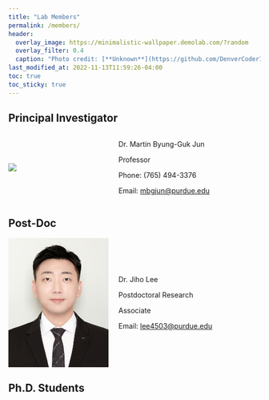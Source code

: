 ```yaml
---
title: "Lab Members"
permalink: /members/
header: 
  overlay_image: https://minimalistic-wallpaper.demolab.com/?random
  overlay_filter: 0.4
  caption: "Photo credit: [**Unknown**](https://github.com/DenverCoder1/minimalistic-wallpaper-collection)"
last_modified_at: 2022-11-13T11:59:26-04:00
toc: true
toc_sticky: true
---
```


## Principal Investigator

<div style="display: flex; align-items: center;">
  <img src="https://github.com/purduelamm/purduelamm.github.io/blob/master/assets/images/research/sample_img.jpeg?raw=true" style="width: 200px; height: auto; margin-right: 20px;"/>
  <div>
    <p>Dr. Martin Byung-Guk Jun</p>
    <p>Professor</p>
    <p>Phone: (765) 494-3376</p>
    <p>Email: <a href="mailto:mbgjun@purdue.edu">mbgjun@purdue.edu</a></p>
  </div>
</div>

## Post-Doc

<div style="display: flex; align-items: center;">
  <img src="https://github.com/purduelamm/purduelamm.github.io/blob/master/assets/Pictures/Student%20Photos/Postdoc/Jiho_Lee.jpeg?raw=true" style="width: 200px; height: auto; margin-right: 20px;"/>
  <div>
    <p>Dr. Jiho Lee</p>
    <p>Postdoctoral Research</p>
    <p>Associate</p>
    <p>Email: <a href="mailto:lee4503@purdue.edu">lee4503@purdue.edu</a></p>
  </div>
</div>

## Ph.D. Students


